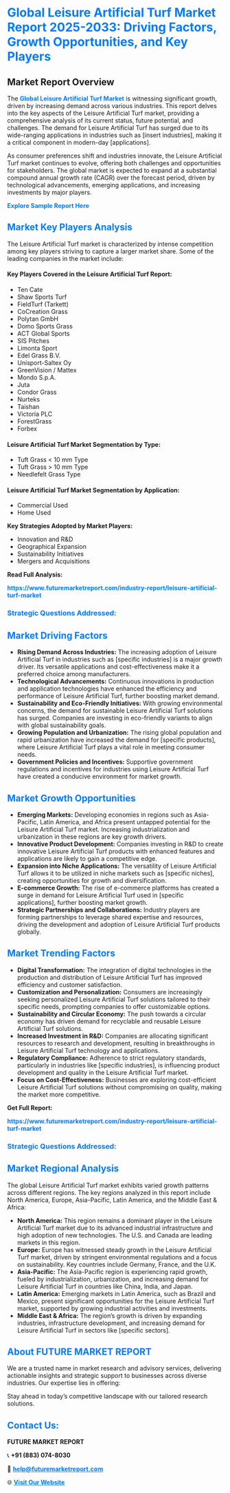 <h1 style="color: #007BFF;">Global Leisure Artificial Turf Market Report 2025-2033: Driving Factors, Growth Opportunities, and Key Players</h1>

<section id="overview">
<h2>Market Report Overview</h2>
<p>The <a href="https://www.futuremarketreport.com/industry-report/leisure-artificial-turf-market" style="color: #007BFF; text-decoration: none;"><strong>Global Leisure Artificial Turf Market</strong></a> is witnessing significant growth, driven by increasing demand across various industries. This report delves into the key aspects of the Leisure Artificial Turf market, providing a comprehensive analysis of its current status, future potential, and challenges. The demand for Leisure Artificial Turf has surged due to its wide-ranging applications in industries such as [insert industries], making it a critical component in modern-day [applications].</p>
<p>As consumer preferences shift and industries innovate, the Leisure Artificial Turf market continues to evolve, offering both challenges and opportunities for stakeholders. The global market is expected to expand at a substantial compound annual growth rate (CAGR) over the forecast period, driven by technological advancements, emerging applications, and increasing investments by major players.</p>
</section>

<section id="overview">
<p><a href="https://www.futuremarketreport.com/request-sample/reportId=90683" style="color: #007BFF; text-decoration: none;"><strong>Explore Sample Report Here</strong></a></p>
</section>

<section id="key-players">
<h2 style="color: #007BFF;">Market Key Players Analysis</h2>
<p>The Leisure Artificial Turf market is characterized by intense competition among key players striving to capture a larger market share. Some of the leading companies in the market include:</p>
<h4>Key Players Covered in the Leisure Artificial Turf Report:</h4>
<ul><li>Ten Cate</li><li>Shaw Sports Turf</li><li>FieldTurf (Tarkett)</li><li>CoCreation Grass</li><li>Polytan GmbH</li><li>Domo Sports Grass</li><li>ACT Global Sports</li><li>SIS Pitches</li><li>Limonta Sport</li><li>Edel Grass B.V.</li><li>Unisport-Saltex Oy</li><li>GreenVision / Mattex</li><li>Mondo S.p.A.</li><li>Juta</li><li>Condor Grass</li><li>Nurteks</li><li>Taishan</li><li>Victoria PLC</li><li>ForestGrass</li><li>Forbex</li></ul>
<h4>Leisure Artificial Turf Market Segmentation by Type:</h4>
<ul><li>Tuft Grass &lt; 10 mm Type</li><li>Tuft Grass &gt; 10 mm Type</li><li>Needlefelt Grass Type</li></ul>

<h4>Leisure Artificial Turf Market Segmentation by Application:</h4>
<ul><li>Commercial Used</li><li>Home Used</li></ul>
<p><strong>Key Strategies Adopted by Market Players:</strong></p>
<ul>
<li>Innovation and R&D</li>
<li>Geographical Expansion</li>
<li>Sustainability Initiatives</li>
<li>Mergers and Acquisitions</li>
</ul>
</section>

<section>
<p><strong>Read Full Analysis: </strong></p><a href="https://www.futuremarketreport.com/industry-report/leisure-artificial-turf-market" style="color: #007BFF; text-decoration: none;"><strong>https://www.futuremarketreport.com/industry-report/leisure-artificial-turf-market</strong></a>
<h3 style="color: #007BFF;">Strategic Questions Addressed:</h3>
</section>

<section id="driving-factors">
<h2 style="color: #007BFF;">Market Driving Factors</h2>
<ul>
<li><strong>Rising Demand Across Industries:</strong> The increasing adoption of Leisure Artificial Turf in industries such as [specific industries] is a major growth driver. Its versatile applications and cost-effectiveness make it a preferred choice among manufacturers.</li>
<li><strong>Technological Advancements:</strong> Continuous innovations in production and application technologies have enhanced the efficiency and performance of Leisure Artificial Turf, further boosting market demand.</li>
<li><strong>Sustainability and Eco-Friendly Initiatives:</strong> With growing environmental concerns, the demand for sustainable Leisure Artificial Turf solutions has surged. Companies are investing in eco-friendly variants to align with global sustainability goals.</li>
<li><strong>Growing Population and Urbanization:</strong> The rising global population and rapid urbanization have increased the demand for [specific products], where Leisure Artificial Turf plays a vital role in meeting consumer needs.</li>
<li><strong>Government Policies and Incentives:</strong> Supportive government regulations and incentives for industries using Leisure Artificial Turf have created a conducive environment for market growth.</li>
</ul>
</section>

<section id="growth-opportunities">
<h2 style="color: #007BFF;">Market Growth Opportunities</h2>
<ul>
<li><strong>Emerging Markets:</strong> Developing economies in regions such as Asia-Pacific, Latin America, and Africa present untapped potential for the Leisure Artificial Turf market. Increasing industrialization and urbanization in these regions are key growth drivers.</li>
<li><strong>Innovative Product Development:</strong> Companies investing in R&D to create innovative Leisure Artificial Turf products with enhanced features and applications are likely to gain a competitive edge.</li>
<li><strong>Expansion into Niche Applications:</strong> The versatility of Leisure Artificial Turf allows it to be utilized in niche markets such as [specific niches], creating opportunities for growth and diversification.</li>
<li><strong>E-commerce Growth:</strong> The rise of e-commerce platforms has created a surge in demand for Leisure Artificial Turf used in [specific applications], further boosting market growth.</li>
<li><strong>Strategic Partnerships and Collaborations:</strong> Industry players are forming partnerships to leverage shared expertise and resources, driving the development and adoption of Leisure Artificial Turf products globally.</li>
</ul>
</section>

<section id="trending-factors">
<h2 style="color: #007BFF;">Market Trending Factors</h2>
<ul>
<li><strong>Digital Transformation:</strong> The integration of digital technologies in the production and distribution of Leisure Artificial Turf has improved efficiency and customer satisfaction.</li>
<li><strong>Customization and Personalization:</strong> Consumers are increasingly seeking personalized Leisure Artificial Turf solutions tailored to their specific needs, prompting companies to offer customizable options.</li>
<li><strong>Sustainability and Circular Economy:</strong> The push towards a circular economy has driven demand for recyclable and reusable Leisure Artificial Turf solutions.</li>
<li><strong>Increased Investment in R&D:</strong> Companies are allocating significant resources to research and development, resulting in breakthroughs in Leisure Artificial Turf technology and applications.</li>
<li><strong>Regulatory Compliance:</strong> Adherence to strict regulatory standards, particularly in industries like [specific industries], is influencing product development and quality in the Leisure Artificial Turf market.</li>
<li><strong>Focus on Cost-Effectiveness:</strong> Businesses are exploring cost-efficient Leisure Artificial Turf solutions without compromising on quality, making the market more competitive.</li>
</ul>
</section>

<section>
<p><strong>Get Full Report: </strong></p><a href="https://www.futuremarketreport.com/industry-report/leisure-artificial-turf-market" style="color: #007BFF; text-decoration: none;"><strong>https://www.futuremarketreport.com/industry-report/leisure-artificial-turf-market</strong></a>
<h3 style="color: #007BFF;">Strategic Questions Addressed:</h3>
</section>


<section id="regional-analysis">
<h2 style="color: #007BFF;">Market Regional Analysis</h2>
<p>The global Leisure Artificial Turf market exhibits varied growth patterns across different regions. The key regions analyzed in this report include North America, Europe, Asia-Pacific, Latin America, and the Middle East & Africa:</p>
<ul>
<li><strong>North America:</strong> This region remains a dominant player in the Leisure Artificial Turf market due to its advanced industrial infrastructure and high adoption of new technologies. The U.S. and Canada are leading markets in this region.</li>
<li><strong>Europe:</strong> Europe has witnessed steady growth in the Leisure Artificial Turf market, driven by stringent environmental regulations and a focus on sustainability. Key countries include Germany, France, and the U.K.</li>
<li><strong>Asia-Pacific:</strong> The Asia-Pacific region is experiencing rapid growth, fueled by industrialization, urbanization, and increasing demand for Leisure Artificial Turf in countries like China, India, and Japan.</li>
<li><strong>Latin America:</strong> Emerging markets in Latin America, such as Brazil and Mexico, present significant opportunities for the Leisure Artificial Turf market, supported by growing industrial activities and investments.</li>
<li><strong>Middle East & Africa:</strong> The region’s growth is driven by expanding industries, infrastructure development, and increasing demand for Leisure Artificial Turf in sectors like [specific sectors].</li>
</ul>
</section>

<footer>
<h2 style="color: #007BFF;">About FUTURE MARKET REPORT</h2>
<p>We are a trusted name in market research and advisory services, delivering actionable insights and strategic support to businesses across diverse industries. Our expertise lies in offering:</p>

<p>Stay ahead in today’s competitive landscape with our tailored research solutions.</p>

<h2 style="color: #007BFF;">Contact Us:</h2>
<p><strong>FUTURE MARKET REPORT</strong></p>
<p>📞 <strong>+91 (883) 074-8030</strong></p>
<p>📧 <strong><a href="mailto:help@futuremarketreport.com" style="color: #007BFF;">help@futuremarketreport.com</a></strong></p>
<p>🌐 <strong><a href="https://www.futuremarketreport.com/" style="color: #007BFF;">Visit Our Website</a></strong></p>
</footer>